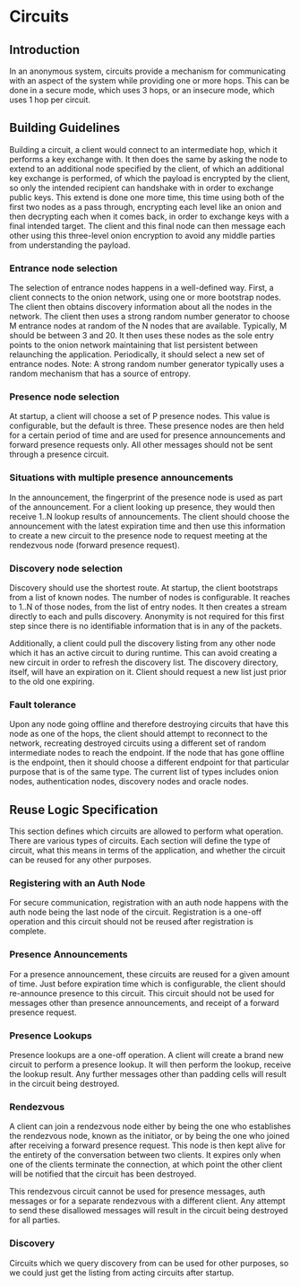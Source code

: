 # Circuits

## Introduction

In an anonymous system, circuits provide a mechanism for communicating with an aspect of the system while providing one or more hops. This can be done in a secure mode, which uses 3 hops, or an insecure mode, which uses 1 hop per circuit.

## Building Guidelines

Building a circuit, a client would connect to an intermediate hop, which it performs a key exchange with. It then does the same by asking the node to extend to an additional node specified by the client, of which an additional key exchange is performed, of which the payload is encrypted by the client, so only the intended recipient can handshake with in order to exchange public keys. This extend is done one more time, this time using both of the first two nodes as a pass through, encrypting each level like an onion and then decrypting each when it comes back, in order to exchange keys with a final intended target. The client and this final node can then message each other using this three-level onion encryption to avoid any middle parties from understanding the payload.

### Entrance node selection

The selection of entrance nodes happens in a well-defined way. First, a client connects to the onion network, using one or more bootstrap nodes. The client then obtains discovery information about all the nodes in the network. The client then uses a strong random number generator to choose M entrance nodes at random of the N nodes that are available. Typically, M should be between 3 and 20. It then uses these nodes as the sole entry points to the onion network maintaining that list persistent between
relaunching the application. Periodically, it should select a new set of entrance nodes. Note: A strong random number generator typically uses a random mechanism that has a source of entropy.

### Presence node selection

At startup, a client will choose a set of P presence nodes. This value is configurable, but the default is three. These presence nodes are then held for a certain period of time and are used for presence announcements and forward presence requests only. All other messages should not be sent through a presence circuit.

### Situations with multiple presence announcements

In the announcement, the fingerprint of the presence node is used as part of the announcement. For a client looking up presence, they would then receive 1..N lookup results of announcements. The client should choose the announcement with the latest expiration time and then use this information to create a new circuit to the presence node to request meeting at the rendezvous node (forward presence request).

### Discovery node selection

Discovery should use the shortest route. At startup, the client bootstraps from a list of known nodes. The number of nodes is configurable. It reaches to 1..N of those nodes, from the list of entry nodes. It then creates a stream directly to each and pulls discovery. Anonymity is not required for this first step since there is no identifiable information that is in any of the packets.

Additionally, a client could pull the discovery listing from any other node which it has an active circuit to during runtime. This can avoid creating a new circuit in order to refresh the discovery list. The discovery directory, itself, will have an expiration on it. Client should request a new list just prior to the old one expiring.

### Fault tolerance

Upon any node going offline and therefore destroying circuits that have this node as one of the hops, the client should attempt to reconnect to the network, recreating destroyed circuits using a different set of random intermediate nodes to reach the endpoint. If the node that has gone offline is the endpoint, then it should choose a different endpoint for that particular purpose that is of the same type. The current list of types includes onion nodes, authentication nodes, discovery nodes and oracle nodes.

## Reuse Logic Specification

This section defines which circuits are allowed to perform what operation. There are various types of circuits. Each section will define the type of circuit, what this means in terms of the application, and whether the circuit can be reused for any other purposes.

### Registering with an Auth Node

For secure communication, registration with an auth node happens with the auth node being the last node of the circuit. Registration is a one-off operation and this circuit should not be reused after registration is complete.

### Presence Announcements

For a presence announcement, these circuits are reused for a given amount of time. Just before expiration time which is configurable, the client should re-announce presence to this circuit. This circuit should not be used for messages other than presence announcements, and receipt of a forward presence request.

### Presence Lookups

Presence lookups are a one-off operation. A client will create a brand new circuit to perform a presence lookup. It will then perform the lookup, receive the lookup result. Any further messages other than padding cells will result in the circuit being destroyed.

### Rendezvous

A client can join a rendezvous node either by being the one who establishes the rendezvous node, known as the initiator, or by being the one who joined after receiving a forward presence request. This node is then kept alive for the entirety of the conversation between two clients. It expires only when one of the clients terminate the connection, at which point the other client will be notified that the circuit has been destroyed.

This rendezvous circuit cannot be used for presence messages, auth messages or for a separate rendezvous with a different client. Any attempt to send these disallowed messages will result in the circuit being destroyed for all parties.

### Discovery

Circuits which we query discovery from can be used for other purposes, so we could just get the listing from acting circuits after startup.
